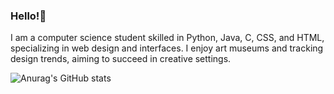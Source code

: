 ### Hello!👋
I am a computer science student skilled in Python, Java, C, CSS, and HTML, specializing in web design and interfaces. I enjoy art museums and tracking design trends, aiming to succeed in creative settings.

<!-- Level 1: Sample bio and stats
**lucia175/lucia175** is a ✨ _special_ ✨ repository because its `README.md` (this file) appears on your GitHub profile.

Here are some ideas to get you started:

- 🔭 I’m currently working on ...
- 🌱 I’m currently learning ...
- 👯 I’m looking to collaborate on ...
- 🤔 I’m looking for help with ...
- 💬 Ask me about ...
- 📫 How to reach me: ...
- 😄 Pronouns: ...
- ⚡ Fun fact: ...
-->
<!-- git hub stats card -->
![Anurag's GitHub stats](https://github-readme-stats.vercel.app/api?username=lucia175&show_icons=true&theme=rose)

<!-- git hub readme card 
[![Readme Card](https://github-readme-stats.vercel.app/api/pin/?username=lucia175&show_icons=true&theme=midnight-purple&repo=github-readme-stats)](https://github.com/lucia175/github-readme-stats)
-->
